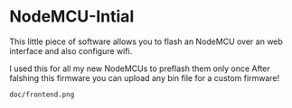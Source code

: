 # NodeMCU-Intial
This little piece of software allows you to flash an NodeMCU over an web interface and also configure wifi.

I used this for all my new NodeMCUs to preflash them only once
After falshing this firmware you can upload any bin file for a custom firmware!


```
doc/frontend.png
```